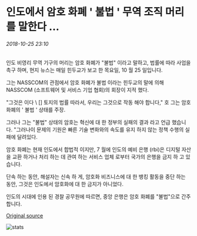 # 인도에서 암호 화폐 ' 불법 ' 무역 조직 머리를 말한다 ...

###### 2018-10-25 23:10

인도 비영리 무역 기구의 머리는 암호 화폐가 "불법" 이라고 말하고, 법률에 따라 사업을 촉구 하며, 현지 뉴스는 매일 힌두교가 보고 한 목요일, 10 월 25 일입니다.

그는 NASSCOM의 관점에서 암호 화폐가 불법 이라는 힌두교의 말에 의해 NASSCOM (소프트웨어 및 서비스 기업 협회)의 회장이 지적 했다.

"그것은 이다 \ [\] 토지의 법률 따라서, 우리는 그것으로 작동 해야 합니다," 호 그는 암호 화폐의 ' 불법 ' 상태를 주장.

그러나 그는 "불법" 상태의 암호는 혁신에 대 한 정부의 실패의 결과 라고 언급 했습니다. "그러나이 문제의 기원은 빠른 기술 변화와의 속도를 유지 하지 않는 정책 수행의 실패에 달려있다.

암호 화폐는 현재 인도에서 합법적 이지만, 7 월에 인도의 예비 은행 (rbi)은 디지털 자산을 교환 하거나 처리 하는 데 관여 하는 서비스 업체 로부터 국가의 은행을 금지 하 고 있습니다.

단속 하는 동안, 해설자는 신속 하 게, 암호화 비즈니스에 대 한 뱅킹 활동을 중단 하는 동안, 그것은 인도에서 암호화에 대 한 금지가 아니었다.

인도의 시대에 인용 된 경찰 공무원에 따르면, 중앙 은행은 암호 화폐를 "불법"으로 간주 합니다.

[Original source](https://cointelegraph.com/news/cryptocurrency-illegal-in-india-says-trade-organization-head)

![stats](https://c.statcounter.com/11760860/0/a89fa40b/1/ "stats")